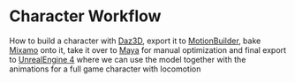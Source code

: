 # Character Workflow

How to build a character with [Daz3D](https://www.daz3d.com/), export it to [MotionBuilder](http://www.autodesk.com/products/motionbuilder/overview), bake [Mixamo](https://www.mixamo.com/) onto it, take it over to [Maya](http://www.autodesk.de/products/maya/overview) for manual optimization and final export to [UnrealEngine 4](https://www.unrealengine.com/) where we can use the model together with the animations for a full game character with locomotion
